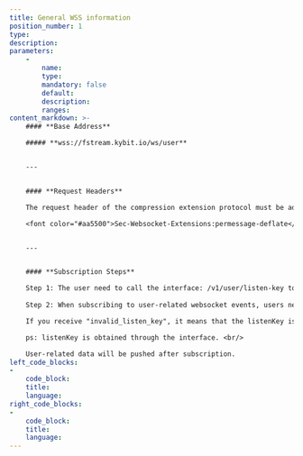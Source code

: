 ```yaml
---
title: General WSS information
position_number: 1
type:
description:
parameters:
    -
        name:
        type:
        mandatory: false
        default:
        description:
        ranges:
content_markdown: >-
    #### **Base Address**

    ##### **wss://fstream.kybit.io/ws/user**


    ---


    #### **Request Headers**

    The request header of the compression extension protocol must be added.

    <font color="#aa5500">Sec-Websocket-Extensions:permessage-deflate</font> 


    ---


    #### **Subscription Steps**

    Step 1: The user need to call the interface: /v1/user/listen-key to get the listenKey. <br/>
    
    Step 2: When subscribing to user-related websocket events, users need to send: {"method":"SUBSCRIBE","params":["order@{listenKey obtained in the previous step}"],"id":"test1"} <br/>

    If you receive "invalid_listen_key", it means that the listenKey is expired or invalid, and you need to re-request to obtain the listenKey. <br/>

    ps: listenKey is obtained through the interface. <br/>

    User-related data will be pushed after subscription.
left_code_blocks:
-
    code_block:
    title:
    language:
right_code_blocks:
-
    code_block:
    title:
    language:
---
```

